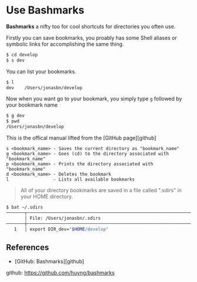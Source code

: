 # Use Bashmarks

**Bashmarks** a nifty too for cool shortcuts for directories you often use.

Firstly you can save bookmarks, you proably has some Shell aliases or symbolic links for accomplishing the same thing.

```bash
$ cd develop
$ s dev
```

You can list your bookmarks.

```bash
$ l
dev    /Users/jonasbn/develop
```

Now when you want go to your bookmark, you simply type `g` followed by your bookmark name

```bash
$ g dev
$ pwd
/Users/jonasbn/develop
```

This is the offical manual lifted from the [GitHub page][github]

```
s <bookmark_name> - Saves the current directory as "bookmark_name"
g <bookmark_name> - Goes (cd) to the directory associated with "bookmark_name"
p <bookmark_name> - Prints the directory associated with "bookmark_name"
d <bookmark_name> - Deletes the bookmark
l                 - Lists all available bookmarks
```

> All of your directory bookmarks are saved in a file called ".sdirs" in your HOME directory.

```bash
$ bat ~/.sdirs
───────┬───────────────────────────────────────────────────────────────────────────────────────
       │ File: /Users/jonasbn/.sdirs
───────┼───────────────────────────────────────────────────────────────────────────────────────
   1   │ export DIR_dev="$HOME/develop"
```

## References

- [GitHub: Bashmarks][github]

github: https://github.com/huyng/bashmarks
